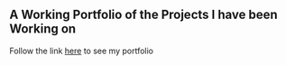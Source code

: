## A Working Portfolio of the Projects I have been Working on

Follow the link [here](KieranBest.github.io) to see my portfolio
